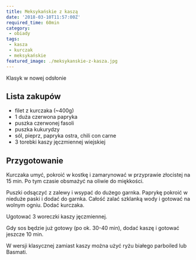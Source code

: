 ```yaml
---
title: Meksykańskie z kaszą
date: '2018-03-10T11:57:00Z'
required_time: 60min
category:
 - obiady
tags:
 - kasza
 - kurczak
 - meksykańskie
featured_image: ./meksykanskie-z-kasza.jpg
---
```


Klasyk w nowej odsłonie

<!-- more -->

## Lista zakupów

- filet z kurczaka (~400g)
- 1 duża czerwona papryka
- puszka czerwonej fasoli
- puszka kukurydzy
- sól, pieprz, papryka ostra, chili con carne
- 3 torebki kaszy jęczmiennej wiejskiej

## Przygotowanie

Kurczaka umyć, pokroić w kostkę i zamarynować w przyprawie złocistej na 15 min. Po tym czasie obsmażyć na oliwie do miękkości.

Puszki odsączyć z zalewy i wsypać do dużego garnka.
Paprykę pokroić w nieduże paski i dodać do garnka.
Całość zalać szklanką wody i gotować na wolnym ogniu.
Dodać kurczaka.

Ugotować 3 woreczki kaszy jęczmiennej.

Gdy sos będzie już gotowy (po ok. 30-40 min), dodać kaszę i gotować jeszcze 10 min.

W wersji klasycznej zamiast kaszy można użyć ryżu białego parboiled lub Basmati.


